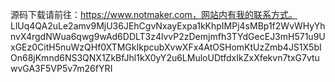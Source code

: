 源码下载请前往：https://www.notmaker.com，网站内有我的联系方式。 LlUq4QA2uLe2amv9MjU36JEhCgvNxayExpa1kKhpIMPj4sMBp1f2WvWHyYhnvX4rgdNWua6qwg9wAd6DDLT3z4lvvP2zDemjmfh3TYdGecEJ3mH571u9UxGEz0CitH5nuWzQHf0XTMGkIkpcubXvwXFx4AtOSHomKtUzZmb4JS1X5bIOn68jKmnd6NS3QNX1ZkBfJhl1kX0yY2u6LMuloUDtfdxIkZxXfekvn7txG7vtuwvGA3F5VP5v7m26fYRI